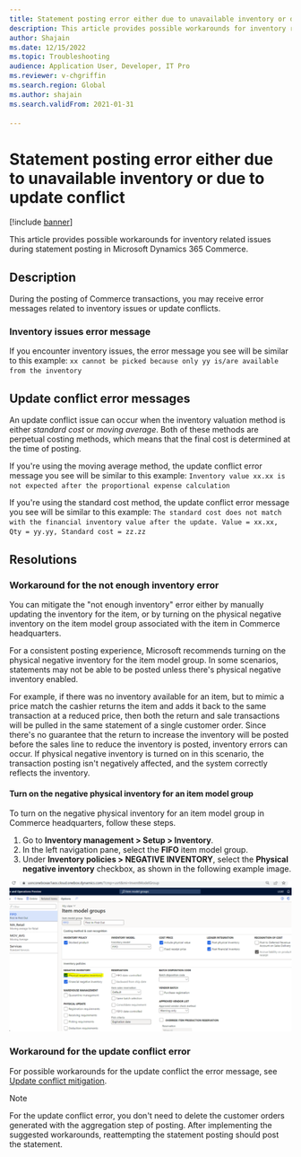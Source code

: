 ```yaml
---
title: Statement posting error either due to unavailable inventory or due to update conflict
description: This article provides possible workarounds for inventory related issues during statement posting in Microsoft Dynamics 365 Commerce.
author: Shajain
ms.date: 12/15/2022
ms.topic: Troubleshooting
audience: Application User, Developer, IT Pro
ms.reviewer: v-chgriffin
ms.search.region: Global
ms.author: shajain
ms.search.validFrom: 2021-01-31

---
```


# Statement posting error either due to unavailable inventory or due to update conflict 

[!include [banner](../../includes/banner.md)]

This article provides possible workarounds for inventory related issues during statement posting in Microsoft Dynamics 365 Commerce.

## Description

During the posting of Commerce transactions, you may receive error messages related to inventory issues or update conflicts. 

### Inventory issues error message

If you encounter inventory issues, the error message you see will be similar to this example:
`xx cannot be picked because only yy is/are available from the inventory`

## Update conflict error messages

An update conflict issue can occur when the inventory valuation method is either *standard cost* or *moving average*. Both of these methods are perpetual costing methods, which means that the final cost is determined at the time of posting.

If you're using the moving average method, the update conflict error message you see will be similar to this example:
`Inventory value xx.xx is not expected after the proportional expense calculation`

If you're using the standard cost method, the update conflict error message you see will be similar to this example:
`The standard cost does not match with the financial inventory value after the update. Value = xx.xx, Qty = yy.yy, Standard cost = zz.zz`

## Resolutions

### Workaround for the not enough inventory error

You can mitigate the "not enough inventory" error either by manually updating the inventory for the item, or by turning on the physical negative inventory on the item model group associated with the item in Commerce headquarters.

For a consistent posting experience, Microsoft recommends turning on the physical negative inventory for the item model group. In some scenarios, statements may not be able to be posted unless there's physical negative inventory enabled. 

For example, if there was no inventory available for an item, but to mimic a price match the cashier returns the item and adds it back to the same transaction at a reduced price, then both the return and sale transactions will be pulled in the same statement of a single customer order. Since there's no guarantee that the return to increase the inventory will be posted before the sales line to reduce the inventory is posted, inventory errors can occur. If physical negative inventory is turned on in this scenario, the transaction posting isn't negatively affected, and the system correctly reflects the inventory.

#### Turn on the negative physical inventory for an item model group

To turn on the negative physical inventory for an item model group in Commerce headquarters, follow these steps.

1. Go to **Inventory management \> Setup \> Inventory**.
1. In the left navigation pane, select the **FIFO** item model group. 
1. Under **Inventory policies \> NEGATIVE INVENTORY**, select the **Physical negative inventory** checkbox, as shown in the following example image. 
 
![Enable physical negative inventory](./media/Physical_Negative_Inventory.png)
 
### Workaround for the update conflict error

For possible workarounds for the update conflict the error message, see [Update conflict mitigation](/troubleshoot/dynamics-365/supply-chain/costing/update-conflict-standard-cost-moving-average-inventory-valuation).

> [!NOTE]
> For the update conflict error, you don't need to delete the customer orders generated with the aggregation step of posting. After implementing the suggested workarounds, reattempting the statement posting should post the statement.


